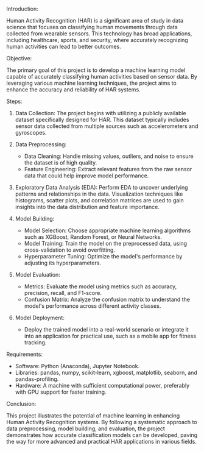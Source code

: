 Introduction:

Human Activity Recognition (HAR) is a significant area of study in data science that focuses on classifying human movements through data collected from wearable sensors. This technology has broad applications, including healthcare, sports, and security, where accurately recognizing human activities can lead to better outcomes.

Objective:

The primary goal of this project is to develop a machine learning model capable of accurately classifying human activities based on sensor data. By leveraging various machine learning techniques, the project aims to enhance the accuracy and reliability of HAR systems.

Steps:

1. Data Collection:
   The project begins with utilizing a publicly available dataset specifically designed for HAR. This dataset typically includes sensor data collected from multiple sources such as accelerometers and gyroscopes.

2. Data Preprocessing:
   - Data Cleaning: Handle missing values, outliers, and noise to ensure the dataset is of high quality.
   - Feature Engineering: Extract relevant features from the raw sensor data that could help improve model performance.

3. Exploratory Data Analysis (EDA):
   Perform EDA to uncover underlying patterns and relationships in the data. Visualization techniques like histograms, scatter plots, and correlation matrices are used to gain insights into the data distribution and feature importance.

4. Model Building:
   - Model Selection: Choose appropriate machine learning algorithms such as XGBoost, Random Forest, or Neural Networks.
   - Model Training: Train the model on the preprocessed data, using cross-validation to avoid overfitting.
   - Hyperparameter Tuning: Optimize the model's performance by adjusting its hyperparameters.

5. Model Evaluation:
   - Metrics: Evaluate the model using metrics such as accuracy, precision, recall, and F1-score.
   - Confusion Matrix: Analyze the confusion matrix to understand the model's performance across different activity classes.

6. Model Deployment:
   - Deploy the trained model into a real-world scenario or integrate it into an application for practical use, such as a mobile app for fitness tracking.

Requirements:

- Software: Python (Anaconda), Jupyter Notebook.
- Libraries: pandas, numpy, scikit-learn, xgboost, matplotlib, seaborn, and pandas-profiling.
- Hardware: A machine with sufficient computational power, preferably with GPU support for faster training.

Conclusion:

This project illustrates the potential of machine learning in enhancing Human Activity Recognition systems. By following a systematic approach to data preprocessing, model building, and evaluation, the project demonstrates how accurate classification models can be developed, paving the way for more advanced and practical HAR applications in various fields.
